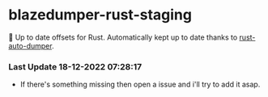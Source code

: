 # blazedumper-rust-staging

🚀 Up to date offsets for Rust. Automatically kept up to date thanks to [rust-auto-dumper](https://github.com/Akandesh/rust-auto-dumper).


### Last Update 18-12-2022 07:28:17
- If there's something missing then open a issue and i'll try to add it asap.